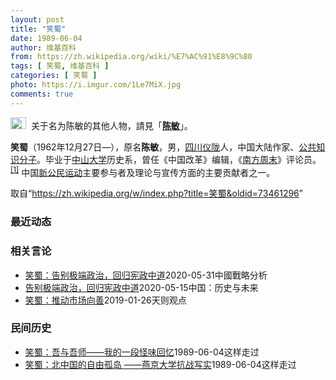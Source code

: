 ```yaml
---
layout: post
title: "笑蜀"
date: 1989-06-04
author: 维基百科
from: https://zh.wikipedia.org/wiki/%E7%AC%91%E8%9C%80
tags: [ 笑蜀, 维基百科 ]
categories: [ 笑蜀 ]
photo: https://i.imgur.com/1Le7MiX.jpg
comments: true
---
```

<div class="mw-content-ltr mw-parser-output" lang="zh" dir="ltr"><div role="note" class="hatnote navigation-not-searchable"><span typeof="mw:File"><a href="/wiki/Wikipedia:%E6%B6%88%E6%AD%A7%E4%B9%89" title="Wikipedia:消歧义"><img alt="" src="//upload.wikimedia.org/wikipedia/commons/thumb/5/5f/Disambig_gray.svg/25px-Disambig_gray.svg.png" decoding="async" width="25" height="19" class="mw-file-element" srcset="//upload.wikimedia.org/wikipedia/commons/thumb/5/5f/Disambig_gray.svg/38px-Disambig_gray.svg.png 1.5x, //upload.wikimedia.org/wikipedia/commons/thumb/5/5f/Disambig_gray.svg/50px-Disambig_gray.svg.png 2x" data-file-width="220" data-file-height="168"></a></span><style data-mw-deduplicate="TemplateStyles:r74069148">body:not(.skin-minerva) .mw-parser-output .ifmobile>.mobile{display:none}body.skin-minerva .mw-parser-output .ifmobile>.nomobile{display:inherit;display:initial}</style><span class="ifmobile"><span class="nomobile">&nbsp;&nbsp;</span><span class="mobile"></span></span>关于名为陈敏的其他人物，請見「<b><a href="/wiki/%E9%99%88%E6%95%8F" class="mw-redirect mw-disambig" title="陈敏">陈敏</a></b>」。</div>

<p><b>笑蜀</b>（1962年12月27日<span class="useeditintro" title="Template:BLP editintro">—</span>），原名<b>陈敏</b>，男，<a href="/wiki/%E5%9B%9B%E5%B7%9D%E7%9C%81" title="四川省">四川</a><a href="/wiki/%E4%BB%AA%E9%99%87%E5%8E%BF" title="仪陇县">仪陇</a>人，中国大陆作家、<a href="/wiki/%E5%85%AC%E5%85%B1%E7%9F%A5%E8%AF%86%E5%88%86%E5%AD%90" title="公共知识分子">公共知识分子</a>。毕业于<a href="/wiki/%E4%B8%AD%E5%B1%B1%E5%A4%A7%E5%AD%A6" title="中山大学">中山大学</a>历史系，曾任《中国改革》编辑，《<a href="/wiki/%E5%8D%97%E6%96%B9%E5%91%A8%E6%9C%AB" title="南方周末">南方周末</a>》评论员。<sup id="cite_ref-1" class="reference"><a href="#cite_note-1">[1]</a></sup> 中国<a href="/wiki/%E6%96%B0%E5%85%AC%E6%B0%91%E8%BF%90%E5%8A%A8" title="新公民运动">新公民运动</a>主要参与者及理论与宣传方面的主要贡献者之一。
</p>
<meta property="mw:PageProp/toc">
</div><!--esi <esi:include src="/esitest-fa8a495983347898/content" /> --><noscript><img src="https://login.wikimedia.org/wiki/Special:CentralAutoLogin/start?type=1x1" alt="" width="1" height="1" style="border: none; position: absolute;"></noscript>
<div class="printfooter" data-nosnippet="">取自“<a dir="ltr" href="https://zh.wikipedia.org/w/index.php?title=笑蜀&amp;oldid=73461296">https://zh.wikipedia.org/w/index.php?title=笑蜀&amp;oldid=73461296</a>”</div><div id="recent-news"><h3>最近动态</h3><ul></ul></div><div id="open-opinion"><h3>相关言论</h3><ul><li><a href="https://nodebe4.github.io/opinion/2020-05-31/%E7%AC%91%E8%9C%80-%E5%91%8A%E5%88%AB%E6%9E%81%E7%AB%AF%E6%94%BF%E6%B2%BB-%E5%9B%9E%E5%BD%92%E5%AE%AA%E6%94%BF%E4%B8%AD%E9%81%93/" title="笑蜀">笑蜀：告别极端政治，回归宪政中道</a><time>2020-05-31</time><a class="tag">中國戰略分析</a></li>
<li><a href="https://nodebe4.github.io/opinion/2020-05-15/%E5%91%8A%E5%88%AB%E6%9E%81%E7%AB%AF%E6%94%BF%E6%B2%BB-%E5%9B%9E%E5%BD%92%E5%AE%AA%E6%94%BF%E4%B8%AD%E9%81%93/" title="笑蜀">告别极端政治，回归宪政中道</a><time>2020-05-15</time><a class="tag">中国：历史与未来</a></li>
<li><a href="https://nodebe4.github.io/opinion/2019-01-26/%E7%AC%91%E8%9C%80-%E6%8E%A8%E5%8A%A8%E5%B8%82%E5%9C%BA%E5%90%91%E5%96%84/" title="笑蜀">笑蜀：推动市场向善</a><time>2019-01-26</time><a class="tag">天则观点</a></li>
</ul></div><div id="mjls-record"><h3>民间历史</h3><ul><li><a href="https://nodebe4.github.io/mjlsh/1989-06-04/%E7%AC%91%E8%9C%80-%E5%90%BE%E4%B8%8E%E5%90%BE%E5%B8%88-%E6%88%91%E7%9A%84%E4%B8%80%E6%AE%B5%E6%80%AA%E5%91%B3%E5%9B%9E%E5%BF%86/" title="笑蜀">笑蜀：吾与吾师——我的一段怪味回忆</a><time>1989-06-04</time><a class="tag">这样走过</a></li>
<li><a href="https://nodebe4.github.io/mjlsh/1989-06-04/%E7%AC%91%E8%9C%80-%E5%8C%97%E4%B8%AD%E5%9B%BD%E7%9A%84%E8%87%AA%E7%94%B1%E5%AD%A4%E5%B2%9B-%E7%87%95%E4%BA%AC%E5%A4%A7%E5%AD%A6%E6%8A%97%E6%88%98%E5%86%99%E5%AE%9E/" title="笑蜀">笑蜀：北中国的自由孤岛 ——燕京大学抗战写实</a><time>1989-06-04</time><a class="tag">这样走过</a></li>
</ul></div>